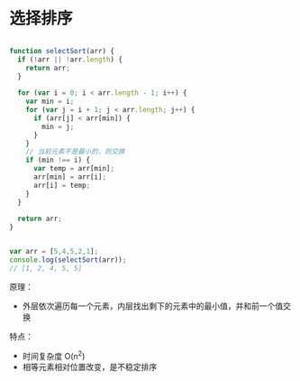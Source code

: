 # 选择排序

```javascript

function selectSort(arr) {
  if (!arr || !arr.length) {
    return arr;
  }
  
  for (var i = 0; i < arr.length - 1; i++) {
    var min = i;
    for (var j = i + 1; j < arr.length; j++) {    
      if (arr[j] < arr[min]) {
        min = j;
      }
    }
    // 当前元素不是最小的，则交换
    if (min !== i) {
      var temp = arr[min];
      arr[min] = arr[i];
      arr[i] = temp;    
    }
  }
  
  return arr;
}


var arr = [5,4,5,2,1];
console.log(selectSort(arr));
// [1, 2, 4, 5, 5]
```

原理：
* 外层依次遍历每一个元素，内层找出剩下的元素中的最小值，并和前一个值交换

特点：
* 时间复杂度 O(n<sup>2</sup>)
* 相等元素相对位置改变，是不稳定排序
